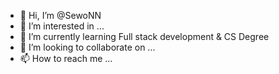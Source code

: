 - 👋 Hi, I’m @SewoNN
- 👀 I’m interested in ...
- 🌱 I’m currently learning Full stack development & CS Degree
- 💞️ I’m looking to collaborate on ...
- 📫 How to reach me ...

<!---
SewoNN/SewoNN is a ✨ special ✨ repository because its `README.md` (this file) appears on your GitHub profile.
You can click the Preview link to take a look at your changes.
--->
